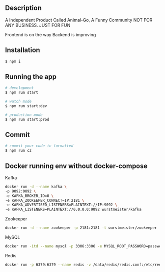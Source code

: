 
## Description
A Independent Product Called Animal-Go, A Funny Community
NOT FOR ANY BUSINESS. JUST FOR FUN

Frontend is on the way
Backend is improving

## Installation

```bash
$ npm i
```

## Running the app

```bash
# development
$ npm run start

# watch mode
$ npm run start:dev

# production mode
$ npm run start:prod
```

## Commit 
```bash
# commit your code in formatted
$ npm run cz
```

## Docker running env without docker-compose

Kafka
```bash
docker run -d --name kafka \
-p 9092:9092 \
-e KAFKA_BROKER_ID=0 \
-e KAFKA_ZOOKEEPER_CONNECT=IP:2181 \
-e KAFKA_ADVERTISED_LISTENERS=PLAINTEXT://IP:9092 \
-e KAFKA_LISTENERS=PLAINTEXT://0.0.0.0:9092 wurstmeister/kafka
```
Zookeeper
```bash
docker run -d --name zookeeper -p 2181:2181 -t wurstmeister/zookeeper
```
MySQL
```bash
docker run -itd --name mysql -p 3306:3306 -e MYSQL_ROOT_PASSWORD=password mysql
```
Redis
```bash
docker run -p 6379:6379 --name redis -v /data/redis/redis.conf:/etc/redis/redis.conf  -v /data/redis/data:/data -d redis redis-server /etc/redis/redis.conf --appendonly yes
```

